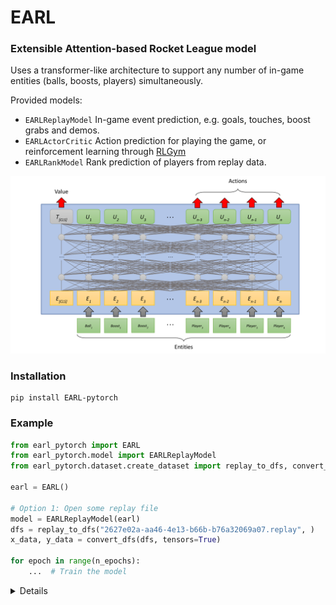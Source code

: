 # EARL
### Extensible Attention-based Rocket League model

Uses a transformer-like architecture to support any number of in-game entities (balls, boosts, players) simultaneously.

Provided models:
- `EARLReplayModel`
  In-game event prediction, e.g. goals, touches, boost grabs and demos.
- `EARLActorCritic`
  Action prediction for playing the game, or reinforcement learning through [RLGym](https://github.com/lucas-emery/rocket-league-gym)
- `EARLRankModel`
  Rank prediction of players from replay data.
  
![Actor Critic](EARLActorCritic.svg?raw=true)


### Installation
```
pip install EARL-pytorch
```

### Example
```python
from earl_pytorch import EARL
from earl_pytorch.model import EARLReplayModel
from earl_pytorch.dataset.create_dataset import replay_to_dfs, convert_dfs

earl = EARL()

# Option 1: Open some replay file
model = EARLReplayModel(earl)
dfs = replay_to_dfs("2627e02a-aa46-4e13-b66b-b76a32069a07.replay", )
x_data, y_data = convert_dfs(dfs, tensors=True)

for epoch in range(n_epochs):
    ...  # Train the model
```

<details>
  <summary>Details</summary>
  
Currently, the input is 21 features for each entity. For the non-relevant entities, the values are set to zero by default.
  
| Feature      | Type  | Entities            |
|--------------|-------|---------------------|
| is_ball      | bool  | Ball                |
| is_boost     | bool  | Boost               |
| is_blue      | bool  | Player              |
| is_orange    | bool  | Player              |
| pos_x        | float | Ball, Boost, Player |
| pos_y        | float | Ball, Boost, Player |
| pos_z        | float | Ball, Boost, Player |
| forward_x    | float | Player              |
| forward_y    | float | Player              |
| forward_z    | float | Player              |
| up_x         | float | Player              |
| up_y         | float | Player              |
| up_z         | float | Player              |
| vel_x        | float | Ball, Player        |
| vel_y        | float | Ball, Player        |
| vel_z        | float | Ball, Player        |
| ang_vel_x    | float | Ball, Player        |
| ang_vel_y    | float | Ball, Player        |
| ang_vel_z    | float | Ball, Player        |
| boost_amount | float | Boost, Player       |
| is_demoed    | bool  | Boost, Player       |

Note: pos and vel are divided by 2300, ang_vel by 5.5 and boost by 100.

These values are fed into a linear layer to produce a kind of embedding for the entity state, which is then fed into a transformer, producing final embeddings for each entity depending on all the other entities.

The model adds a single additional CLS "entity" which is to be used to summarize the game state, like predicting which team is likely to score next.

</details>
